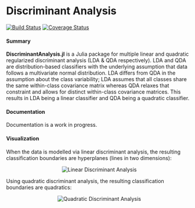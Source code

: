 # Discriminant Analysis

[![Build Status](https://travis-ci.org/trthatcher/DiscriminantAnalysis.jl.svg?branch=master)](https://travis-ci.org/trthatcher/DiscriminantAnalysis.jl)
[![Coverage Status](https://coveralls.io/repos/trthatcher/DiscriminantAnalysis.jl/badge.svg?branch=master&service=github)](https://coveralls.io/github/trthatcher/DiscriminantAnalysis.jl?branch=master)

#### Summary

**DiscriminantAnalysis.jl** is a Julia package for multiple linear and quadratic 
regularized discriminant analysis (LDA & QDA respectively). LDA and QDA are
distribution-based classifiers with the underlying assumption that data follows
a multivariate normal distribution. LDA differs from QDA in the assumption about 
the class variability; LDA assumes that all classes share the same within-class 
covariance matrix whereas QDA relaxes that constraint and allows for distinct 
within-class covariance matrices. This results in LDA being a linear classifier
and QDA being a quadratic classifier.

#### Documentation

Documentation is a work in progress.

#### Visualization

When the data is modelled via linear discriminant analysis, the resulting
classification boundaries are hyperplanes (lines in two dimensions):

<p align="center"><img alt="Linear Discriminant Analysis" src="docs/src/assets/lda.png"  /></p>

Using quadratic discriminant analysis, the resulting classification boundaries
are quadratics:

<p align="center"><img alt="Quadratic Discriminant Analysis" src="docs/src/assets/qda.png"  /></p>